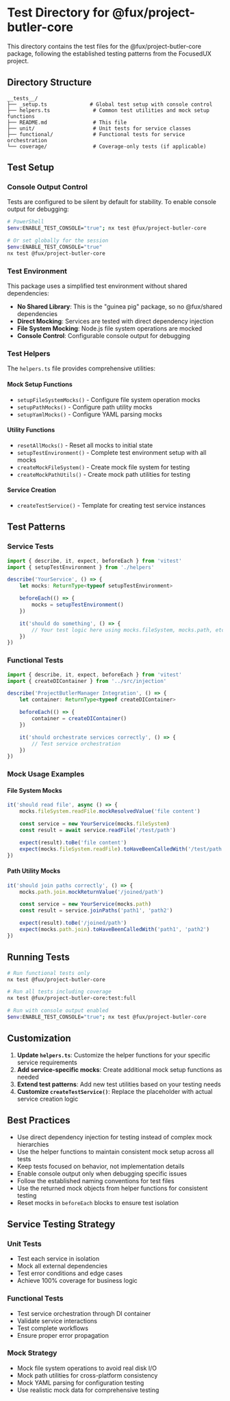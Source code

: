 # Test Directory for @fux/project-butler-core

This directory contains the test files for the @fux/project-butler-core package, following the established testing patterns from the FocusedUX project.

## Directory Structure

```
__tests__/
├── _setup.ts              # Global test setup with console control
├── helpers.ts              # Common test utilities and mock setup functions
├── README.md               # This file
├── unit/                   # Unit tests for service classes
├── functional/             # Functional tests for service orchestration
└── coverage/               # Coverage-only tests (if applicable)
```

## Test Setup

### Console Output Control

Tests are configured to be silent by default for stability. To enable console output for debugging:

```bash
# PowerShell
$env:ENABLE_TEST_CONSOLE="true"; nx test @fux/project-butler-core

# Or set globally for the session
$env:ENABLE_TEST_CONSOLE="true"
nx test @fux/project-butler-core
```

### Test Environment

This package uses a simplified test environment without shared dependencies:

- **No Shared Library**: This is the "guinea pig" package, so no @fux/shared dependencies
- **Direct Mocking**: Services are tested with direct dependency injection
- **File System Mocking**: Node.js file system operations are mocked
- **Console Control**: Configurable console output for debugging

### Test Helpers

The `helpers.ts` file provides comprehensive utilities:

#### Mock Setup Functions

- `setupFileSystemMocks()` - Configure file system operation mocks
- `setupPathMocks()` - Configure path utility mocks
- `setupYamlMocks()` - Configure YAML parsing mocks

#### Utility Functions

- `resetAllMocks()` - Reset all mocks to initial state
- `setupTestEnvironment()` - Complete test environment setup with all mocks
- `createMockFileSystem()` - Create mock file system for testing
- `createMockPathUtils()` - Create mock path utilities for testing

#### Service Creation

- `createTestService()` - Template for creating test service instances

## Test Patterns

### Service Tests

```typescript
import { describe, it, expect, beforeEach } from 'vitest'
import { setupTestEnvironment } from './helpers'

describe('YourService', () => {
    let mocks: ReturnType<typeof setupTestEnvironment>

    beforeEach(() => {
        mocks = setupTestEnvironment()
    })

    it('should do something', () => {
        // Your test logic here using mocks.fileSystem, mocks.path, etc.
    })
})
```

### Functional Tests

```typescript
import { describe, it, expect, beforeEach } from 'vitest'
import { createDIContainer } from '../src/injection'

describe('ProjectButlerManager Integration', () => {
    let container: ReturnType<typeof createDIContainer>

    beforeEach(() => {
        container = createDIContainer()
    })

    it('should orchestrate services correctly', () => {
        // Test service orchestration
    })
})
```

### Mock Usage Examples

#### File System Mocks

```typescript
it('should read file', async () => {
    mocks.fileSystem.readFile.mockResolvedValue('file content')

    const service = new YourService(mocks.fileSystem)
    const result = await service.readFile('/test/path')

    expect(result).toBe('file content')
    expect(mocks.fileSystem.readFile).toHaveBeenCalledWith('/test/path')
})
```

#### Path Utility Mocks

```typescript
it('should join paths correctly', () => {
    mocks.path.join.mockReturnValue('/joined/path')

    const service = new YourService(mocks.path)
    const result = service.joinPaths('path1', 'path2')

    expect(result).toBe('/joined/path')
    expect(mocks.path.join).toHaveBeenCalledWith('path1', 'path2')
})
```

## Running Tests

```bash
# Run functional tests only
nx test @fux/project-butler-core

# Run all tests including coverage
nx test @fux/project-butler-core:test:full

# Run with console output enabled
$env:ENABLE_TEST_CONSOLE="true"; nx test @fux/project-butler-core
```

## Customization

1. **Update `helpers.ts`**: Customize the helper functions for your specific service requirements
2. **Add service-specific mocks**: Create additional mock setup functions as needed
3. **Extend test patterns**: Add new test utilities based on your testing needs
4. **Customize `createTestService()`**: Replace the placeholder with actual service creation logic

## Best Practices

- Use direct dependency injection for testing instead of complex mock hierarchies
- Use the helper functions to maintain consistent mock setup across all tests
- Keep tests focused on behavior, not implementation details
- Enable console output only when debugging specific issues
- Follow the established naming conventions for test files
- Use the returned mock objects from helper functions for consistent testing
- Reset mocks in `beforeEach` blocks to ensure test isolation

## Service Testing Strategy

### Unit Tests

- Test each service in isolation
- Mock all external dependencies
- Test error conditions and edge cases
- Achieve 100% coverage for business logic

### Functional Tests

- Test service orchestration through DI container
- Validate service interactions
- Test complete workflows
- Ensure proper error propagation

### Mock Strategy

- Mock file system operations to avoid real disk I/O
- Mock path utilities for cross-platform consistency
- Mock YAML parsing for configuration testing
- Use realistic mock data for comprehensive testing

